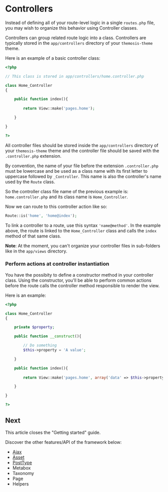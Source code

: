 Controllers
===========

Instead of defining all of your route-level logic in a single `routes.php` file, you may wish to organize this behavior using Controller classes.

Controllers can group related route logic into a class. Controllers are typically stored in the `app/controllers` directory of your `themosis-theme` theme.

Here is an example of a basic controller class:

```php
<?php

// This class is stored in app/controllers/home.controller.php

class Home_Controller
{

	public function index(){
	
		return View::make('pages.home');

	}

}

?>
```

All controller files should be stored inside the `app/controllers` directory of your `themosis-theme` theme and the controller file should be saved with the `.controller.php` extension.

By convention, the name of your file before the extension `.controller.php` must be lowercase and be used as a class name with its first letter to uppercase followed by `_Controller`. This name is also the controller's name used by the `Route` class.

So the controller class file name of the previous example is: `home.controller.php` and its class name is `Home_Controller`.

Now we can route to this controller action like so:

```php
Route::is('home', 'home@index');
```

To link a controller to a route, use this syntax `'name@method'`. In the example above, the route is linked to the `Home_Controller` class and calls the `index` method of that same class.

**Note**: At the moment, you can't organize your controller files in sub-folders like in the `app/views` directory.

### Perform actions at controller instantiation

You have the possibity to define a constructor method in your controller class. Using the constructor, you'll be able to perform common actions before the route calls the controller method responsible to render the view.

Here is an example:
```php
<?php

class Home_Controller
{

	private $property;

	public function __construct(){

		// Do something
		$this->property = 'A value';

	}

	public function index(){
	
		return View::make('pages.home', array('data' => $this->property));

	}

}

?>
```

Next
----
This article closes the "Getting started" guide.

Discover the other features/API of the framework below:

* [Ajax](https://github.com/themosis/documentation/blob/master/ajax.md)
* [Asset](https://github.com/themosis/documentation/blob/master/asset.md)
* [PostType](https://github.com/themosis/documentation/blob/master/posttype.md)
* Metabox
* Taxonomy
* Page
* Helpers


